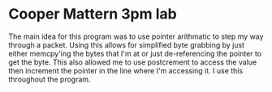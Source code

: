 # Cooper Mattern 3pm lab
The main idea for this program was to use pointer arithmatic to step my way through a packet.
Using this allows for simplified byte grabbing by just either memcpy'ing the bytes that I'm 
at or just de-referencing the pointer to get the byte. This also allowed me to use postcrement
to access the value then increment the pointer in the line where I'm accessing it. I use this 
throughout the program. 
